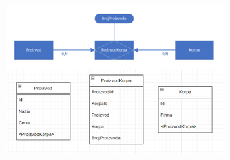 ![Example Image](https://github.com/stefanmilovanovic/SimpleProdavnicaAPI/blob/main/DB.png)
![Example Image](https://github.com/stefanmilovanovic/SimpleProdavnicaAPI/blob/main/Model.png)
